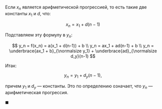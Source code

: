 Если $x_n$ является арифметической прогрессией, то есть такие две константы $x_1$ и $d$, что:

$$ x_n = x_1 + d(n-1) $$

Подставляем эту формулу в $y_n$:

$$ y_n = f(x_n) = a(x_1 + d(n-1)) + b \\ y_n = ax_1 + ad(n-1) + b \\ y_n = \underbrace{ax_1 + b}_{\normalsize y_1} + \underbrace{ad}_{\normalsize d_y}(n-1) $$

Итак:

$$ y_n = y_1 + d_y(n-1), $$

причем $y_1$ и $d_y$ — константы. Это по определению означает, что $y_n$ — арифметическая прогрессия.

$\blacksquare$